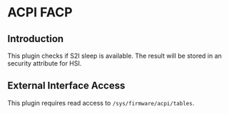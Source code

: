 # ACPI FACP

## Introduction

This plugin checks if S2I sleep is available. The result will be stored in an
security attribute for HSI.

## External Interface Access

This plugin requires read access to `/sys/firmware/acpi/tables`.
